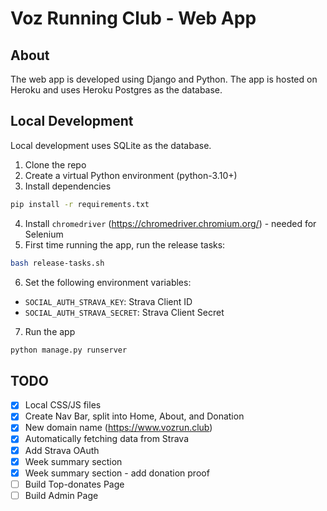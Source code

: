 # Voz Running Club - Web App

## About

The web app is developed using Django and Python.
The app is hosted on Heroku and uses Heroku Postgres as the database.

## Local Development

Local development uses SQLite as the database.

1. Clone the repo
2. Create a virtual Python environment (python-3.10+)
3. Install dependencies

```bash
pip install -r requirements.txt
```

4. Install `chromedriver` (https://chromedriver.chromium.org/) - needed for Selenium
5. First time running the app, run the release tasks:

```bash
bash release-tasks.sh
```

6. Set the following environment variables:

- `SOCIAL_AUTH_STRAVA_KEY`: Strava Client ID
- `SOCIAL_AUTH_STRAVA_SECRET`: Strava Client Secret

7. Run the app

```bash
python manage.py runserver
```

## TODO

- [x] Local CSS/JS files
- [x] Create Nav Bar, split into Home, About, and Donation
- [x] New domain name (https://www.vozrun.club)
- [x] Automatically fetching data from Strava
- [x] Add Strava OAuth
- [x] Week summary section
- [x] Week summary section - add donation proof
- [ ] Build Top-donates Page
- [ ] Build Admin Page
